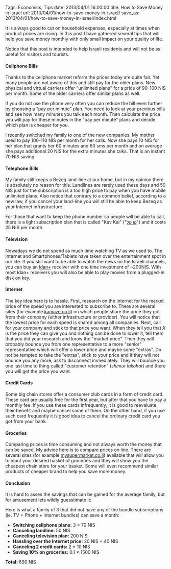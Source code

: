 Tags: Economics, Tips
date: 2013/04/01 16:00:00
title: How to Save Money in Israel
url: 2013/04/01/how-to-save-money-in-israel/
save_as: 2013/04/01/how-to-save-money-in-israel/index.html

It is always good to cut on household expenses, especially at times when product prices are rising. In this post I have gathered several tips that will help you save money monthly with only small impact on your quality of life.

Notice that this post is intended to help Israeli residents and will not be as useful for visitors and tourists. 

#### Cellphone Bills ####
Thanks to the cellphone market reform the prices today are quite fair. Yet many people are not aware of this and still pay for the older plans. New physical and virtual carriers offer "unlimited plans" for a price of 90-100 NIS per month. Some of the older carriers offer similar plans as well.

If you do not use the phone very often you can reduce the bill even further by choosing a "pay per minute" plan. You need to look at your previous bills and see how many minutes you talk each month. Then calculate the price you will pay for these minutes in the "pay per minute" plans and decide which plan is cheaper for you. 

I recently switched my family to one of the new companies. My mother used to pay 100-110 NIS per month for her calls. Now she pays 10 NIS for her plan that grants her 60 minutes and 60 sms per month and on average she pays additional 20 NIS for the extra minutes she talks. That is an instant 70 NIS saving. 

#### Telephone Bills ####
My family still keeps a Bezeq land-line at our home, but in my opinion there is absolutely no reason for this. Landlines are rarely used these days and 50 NIS just for the subscription is a too high price to pay when you have mobile unlimited plans. Also notice that contrary to a common belief, according to a new law, if you cancel your land-line you will still be able to keep Bezeq as your Internet infrastructure.

For those that want to keep the phone number so people will be able to call, there is a light subscription plan that is called "Kav Kal" ("[קו קל](http://www.bezeq.co.il/Telephony/PhoneLines/KavKal/Pages/kavkal.aspx)") and it costs 25 NIS per month.

#### Television ####
Nowadays we do not spend as much time watching TV as we used to. The Internet and Smartphones/Tablets have taken over the entertainment spot in our life. If you still want to be able to watch the news on the Israeli channels, you can buy an [Idan+](http://idanplus.tv/) receiver with one time investment of ~200NIS. With most Idan+ receivers you will also be able to play movies from a plugged-in disk on key. 

#### Internet ####
The key idea here is to hassle. First, research on the Internet for the market price of the speed you are interested to subscribe to. There are several sites (for example [kamaze.co.il](http://www.kamaze.co.il)) on which people share the price they got from their company (either infrastructure or provider). You will notice that the lowest price for each speed is shared among all companies. Next, call for your company and stick to that price you want. When they tell you that *X* is the price they can give you and nothing can be done to lower it, tell them that you did your research and know the "market price". Then they will probably bounce you from one representative to a more "senior" representative which will offer a lower price and maybe some "extras". Do not be tempted to take the "extras", stick to your price and if they will not bounce you any more, ask to disconnect immediately. They will bounce you one last time to thing called "customer retention" (*shimur lakohot*) and there you will get the price you want. 

#### Credit Cards ####
Some big chain stores offer a consumer club cards in a form of credit card. These card are usually free for the first year, but after that you have to pay a monthly fee. If you use these cards infrequently, it is good to reevaluate their benefit and maybe cancel some of them. On the other hand, if you use such card frequently it is good idea to cancel the ordinary credit card you got from your bank.

#### Groceries ####
Comparing prices is time consuming and not always worth the money that can be saved. My advice here is to compare prices on line. There are several sites (for example [mysupermarket.co.il](http://mysupermarket.co.il/)) available that will allow you to input your desired basket of groceries and they will show you the cheapest chain store for your basket. Some will even recommend similar products of cheaper brand to help you save more money.

#### Conclusion ####
It is hard to asses the savings that can be gained for the average family, but for amusement lets wildly guesstimate it:

Here is what a family of 3 that did not have any of the bundle subscriptions (ie. TV + Phone + Internet bundles) can save a month:

* **Switching cellphone plans:** 3 &#215; 70 NIS
* **Canceling landline:** 50 NIS
* **Canceling television plan:** 200 NIS
* **Hassling over the Internet price:** 20 NIS + 40 NIS
* **Canceling 2 credit cards:** 2 &#215; 10 NIS
* **Saving 10% on groceries:** 0.1 &#215; 1500 NIS

**Total:** 690 NIS  
